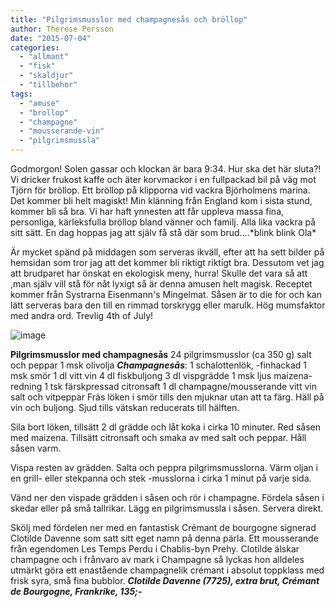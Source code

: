 ```yaml
---
title: "Pilgrimsmusslor med champagnesås och bröllop"
author: Therese Persson
date: "2015-07-04"
categories: 
  - "allmant"
  - "fisk"
  - "skaldjur"
  - "tillbehor"
tags: 
  - "amuse"
  - "brollop"
  - "champagne"
  - "mousserande-vin"
  - "pilgrimsmussla"
---
```


Godmorgon! Solen gassar och klockan är bara 9:34. Hur ska det här sluta?! Vi dricker frukost kaffe och äter korvmackor i en fullpackad bil på väg mot Tjörn för bröllop. Ett bröllop på klipporna vid vackra Björholmens marina. Det kommer bli helt magiskt! Min klänning från England kom i sista stund, kommer bli så bra. Vi har haft ynnesten att får uppleva massa fina, personliga, kärleksfulla bröllop bland vänner och familj. Alla lika vackra på sitt sätt. En dag hoppas jag att själv få stå där som brud....\*blink blink Ola\*

Är mycket spänd på middagen som serveras ikväll, efter att ha sett bilder på hemsidan som tror jag att det kommer bli riktigt riktigt bra. Dessutom vet jag att brudparet har önskat en ekologisk meny, hurra! Skulle det vara så att ,man själv vill stå för nåt lyxigt så är denna amusen helt magisk. Receptet kommer från Systrarna Eisenmann's Mingelmat. Såsen är to die for och kan lätt serveras bara den till en rimmad torskrygg eller marulk. Hög mumsfaktor med andra ord. Trevlig 4th of July!

![image](/static/img/image-1020x1360.jpg)

**Pilgrimsmusslor med champagnesås** 24 pilgrimsmusslor (ca 350 g) salt och peppar 1 msk olivolja _**Champagnesås**_: 1 schalottenlök, -finhackad 1 msk smör 1 dl vitt vin 4 dl fiskbuljong 3 dl vispgrädde 1 msk ljus maizena-redning 1 tsk färskpressad citronsaft 1 dl champagne/mousserande vitt vin salt och vitpeppar Fräs löken i smör tills den mjuknar utan att ta färg. Häll på vin och buljong. Sjud tills vätskan reducerats till hälften.

Sila bort löken, tillsätt 2 dl grädde och låt koka i cirka 10 minuter. Red såsen med maizena. Tillsätt citronsaft och smaka av med salt och peppar. Håll såsen varm.

Vispa resten av grädden. Salta och peppra pilgrimsmusslorna. Värm oljan i en grill- eller stekpanna och stek -musslorna i cirka 1 minut på varje sida.

Vänd ner den vispade grädden i såsen och rör i champagne. Fördela såsen i skedar eller på små tallrikar. Lägg en pilgrimsmussla i såsen. Servera direkt.

Skölj med fördelen ner med en fantastisk Crémant de bourgogne signerad Clotilde Davenne som satt sitt eget namn på denna pärla. Ett mousserande från egendomen Les Temps Perdu i Chablis-byn Prehy. Clotilde älskar champagne och i frånvaro av mark i Champagne så lyckas hon alldeles utmärkt göra ett enastående champagnelik crémant i absolut toppklass med frisk syra, små fina bubblor. **_Clotilde Davenne (7725), extra brut, Crémant de Bourgogne, Frankrike, 135;-_**
